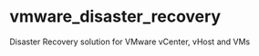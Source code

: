 vmware_disaster_recovery
========================

Disaster Recovery solution for VMware vCenter, vHost and VMs
